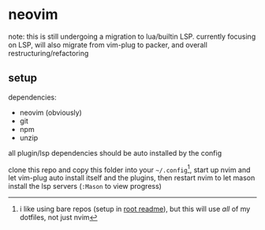 # neovim

note: this is still undergoing a migration to lua/builtin LSP. currently focusing on LSP, will also migrate from vim-plug to packer, and overall restructuring/refactoring

## setup

dependencies:
- neovim (obviously)
- git
- npm
- unzip

all plugin/lsp dependencies should be auto installed by the config

clone this repo and copy this folder into your `~/.config`[^1], start up nvim and let vim-plug auto install itself and the plugins, then restart nvim to let mason install the lsp servers (`:Mason` to view progress)

[^1]: i like using bare repos (setup in [root readme](/README.md)), but this will use *all* of my dotfiles, not just nvim

